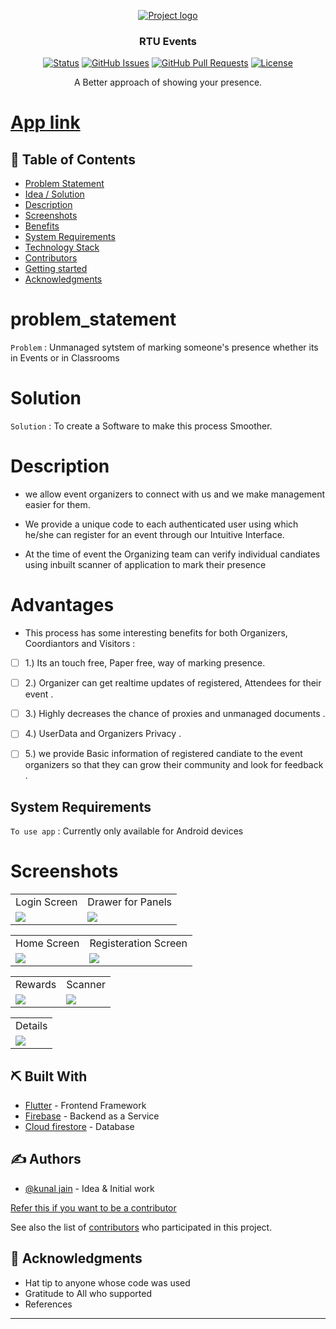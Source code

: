 
<p align="center">
  <a href="" rel="noopener">
 <img src="https://res.cloudinary.com/practicaldev/image/fetch/s--s2W_wOlh--/c_imagga_scale,f_auto,fl_progressive,h_420,q_auto,w_1000/https://dev-to-uploads.s3.amazonaws.com/uploads/articles/x0qr696jvvbnbexqpoj1.png" alt="Project logo"></a>
</p>
<h3 align="center">RTU Events</h3>

<div align="center">

  [![Status](https://img.shields.io/badge/status-active-success.svg)]() 
  [![GitHub Issues](https://img.shields.io/github/issues/kunaljainwin/student-activity-center.svg)](https://github.com/kunaljainwin/student-activity-center/issues)
  [![GitHub Pull Requests](https://img.shields.io/github/issues-pr/kunaljainwin/student-activity-center.svg)](https://github.com/kylelobo/https://github.com/kunaljainwin/student-activity-center/pulls)
  [![License](https://img.shields.io/badge/license-MIT-blue.svg)](/LICENSE)

</div>

<p align="center">A Better approach of showing your presence.
    <br> 
</p>


#  [App link](https://drive.google.com/file/d/1nGWsXw69W-nzGJI8fhhkfcJb0dM5LCTr/view?usp=sharing)

## 📝 Table of Contents
- [Problem Statement](#problem_statement)
- [Idea / Solution](#idea)
- [Description](#description)
- [Screenshots](#ss)
- [Benefits](#benefits)
- [System Requirements](#system)
- [Technology Stack](#tech_stack)
- [Contributors](#authors)
- [Getting started](https://github.com/kunaljainwin/student-activity-center/blob/0bbdadcdfac462f64271c3d04ddbf1fd624eabcc/recepie.md)
- [Acknowledgments](#acknowledgments)
<!-- - [Dependencies / Limitations](#limitations) -->
<!-- - [Future Scope](#future_scope) -->


# problem_statement <a name = "problem_statement"></a>
`Problem` : Unmanaged sytstem of marking someone's presence whether its in Events or in Classrooms

# Solution <a name="idea"></a>
`Solution` : To create a Software to make this process Smoother.

# Description <a name="description"></a>

- we allow event organizers to  connect with us and we make management easier for them.

- We provide a unique code to each authenticated user using which he/she can register for an event through our Intuitive Interface. 

- At the time of event the Organizing team can verify individual candiates using inbuilt scanner of application to mark their presence

# Advantages <a name="benefits"><a/>
- This process has some interesting benefits for both Organizers, Coordiantors  and Visitors :
- [ ] 1.) Its an touch free, Paper free, way of marking presence.
- [ ] 2.) Organizer can get realtime updates of registered, Attendees for their event .
- [ ] 3.) Highly decreases the chance of proxies and unmanaged documents .
- [ ] 4.) UserData and Organizers Privacy .
- [ ] 5.) we provide Basic information of registered candiate to the event organizers so that they can grow their community and look for feedback .



## System Requirements <a name="system"></a>
`To use app` : Currently only available for Android devices



<!-- ## ⛓️ Dependencies / Limitations <a name = "limitations"></a>
- What are the dependencies of your project?
- Describe each limitation in detailed but concise terms
- Explain why each limitation exists
- Provide the reasons why each limitation could not be overcome using the method(s) chosen to acquire.
- Assess the impact of each limitation in relation to the overall findings and conclusions of your project, and if 
appropriate, describe how these limitations could point to the need for further research.
 -->
<!-- ## 🚀 Future Scope <a name = "future_scope"></a>
Write about what you could not develop during the course of the Hackathon; and about what your project can achieve 
in the future. -->

<!-- ## 🏁 Getting Started <a name = "getting_started"></a>
These instructions will get you a copy of the project up and running on your local machine for development 
and testing purposes. See [deployment](#deployment) for notes on how to deploy the project on a live system.

### Prerequisites

What things you need to install the software and how to install them.

```
Give examples
```

### Installing

A step by step series of examples that tell you how to get a development env running.

Say what the step will be

```
Give the example
```

And repeat

```
until finished
```

## 🎈 Usage <a name="usage"></a>
Add notes about how to use the system. -->

# Screenshots <a name="ss"><a/>
  
<table>
  <tr>
    <td>  Login Screen</td>
     <td>  Drawer for Panels</td>
     </tr>
  <tr>
    <td><img src="https://dev-to-uploads.s3.amazonaws.com/uploads/articles/ydeiix5dzo5tj9y86hqq.png" ></td>
    <td><img src="https://dev-to-uploads.s3.amazonaws.com/uploads/articles/xqg4qdidbv3sljfb057b.png" ></td>
  
  </tr>
 </table>
<table>
  <tr>
    <td>  Home Screen</td>
     <td>  Registeration Screen</td>
     </tr>
  <tr>
    <td><img src="https://dev-to-uploads.s3.amazonaws.com/uploads/articles/8axm32fs9wlzqvl1euhh.jpeg" ></td>
    <td><img src="https://dev-to-uploads.s3.amazonaws.com/uploads/articles/f0m1kvzxuka9baha419e.jpeg" ></td>
  
  </tr>
 </table>

<table>
  <tr>
    <td>  Rewards</td>
    <td>  Scanner</td>
  </tr>
  <tr>
<td><img src="https://dev-to-uploads.s3.amazonaws.com/uploads/articles/rmydiyr6qd8fr99z73df.png"></td>
<td><img src="https://dev-to-uploads.s3.amazonaws.com/uploads/articles/he4kmpvrlera1lhfdkc7.jpeg"></td>

  </tr>
 </table>
  
  <table>
  <tr>
     <td>  Details</td>
  </tr>
  <tr>
<td><img src="https://user-images.githubusercontent.com/72144717/209308678-0af21947-a677-4ab2-bbbb-ebe2331dcbd2.png"></td>
<!-- <td><img src="https://dev-to-uploads.s3.amazonaws.com/uploads/articles/he4kmpvrlera1lhfdkc7.jpeg"></td> -->
  </tr>
 </table>

## ⛏️ Built With <a name = "tech_stack"></a>

- [Flutter](https://expressjs.com/) - Frontend Framework
- [Firebase](https://vuejs.org/) - Backend as a Service
- [Cloud firestore](https://firebase.google.com/docs/firestore) - Database 
  
## ✍️ Authors <a name = "authors"></a>
- [@kunal jain](https://github.com/kunaljainwin) - Idea & Initial work

 [Refer this if you want to be a contributor ](https://github.com/kunaljainwin/student-activity-center/blob/80ce2d38eb07871aba35c939561ca4d23b37cde6/contributors.md)

See also the list of [contributors](https://github.com//kunaljainwin/student-activity-center/contributors) 
who participated in this project.

## 🎉 Acknowledgments <a name = "acknowledgments"></a>
- Hat tip to anyone whose code was used
- Gratitude to All who supported
- References
  
---




